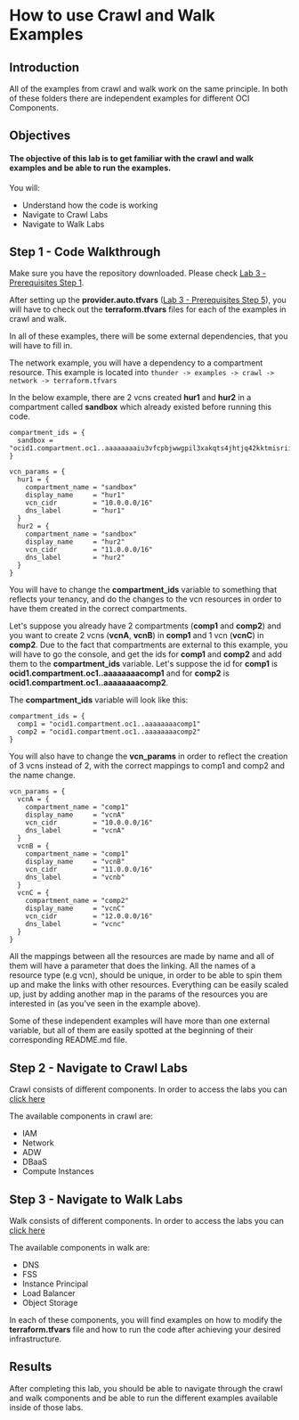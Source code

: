 # How to use Crawl and Walk Examples

## Introduction

All of the examples from crawl and walk work on the same principle.
In both of these folders there are independent examples for different OCI Components.

## Objectives
#### The objective of this lab is to get familiar with the crawl and walk examples and be able to run the examples.

You will:
- Understand how the code is working
- Navigate to Crawl Labs
- Navigate to Walk Labs


## Step 1 - Code Walkthrough
Make sure you have the repository downloaded. Please check [Lab 3 - Prerequisites Step 1](../../workshop/index.html?lab=lab-3-install-prepare-prerequisites).

After setting up the **provider.auto.tfvars** ([Lab 3 - Prerequisites Step 5](../../workshop/index.html?lab=lab-3-install-prepare-prerequisites)), you will have to check out the **terraform.tfvars** files for each of the examples in crawl and walk.

In all of these examples, there will be some external dependencies, that you will have to fill in.

The network example, you will have a dependency to a compartment resource.
This example is located into `thunder -> examples -> crawl -> network -> terraform.tfvars`

In the below example, there are 2 vcns created **hur1** and **hur2** in a compartment called **sandbox** which already existed before running this code.

```
compartment_ids = {
  sandbox = "ocid1.compartment.oc1..aaaaaaaaiu3vfcpbjwwgpil3xakqts4jhtjq42kktmisriiszdvvouwsirgq"
}

vcn_params = {
  hur1 = {
    compartment_name = "sandbox"
    display_name     = "hur1"
    vcn_cidr         = "10.0.0.0/16"
    dns_label        = "hur1"
  }
  hur2 = {
    compartment_name = "sandbox"
    display_name     = "hur2"
    vcn_cidr         = "11.0.0.0/16"
    dns_label        = "hur2"
  }
}
```

You will have to change the **compartment_ids** variable to something that reflects your tenancy, and do the changes to the vcn resources in order to have them created in the correct compartments.

Let's suppose you already have 2 compartments (**comp1** and **comp2**) and you want to create 2 vcns (**vcnA**, **vcnB**) in **comp1** and 1 vcn (**vcnC**) in **comp2**.
Due to the fact that compartments are external to this example, you will have to go the console, and get the ids for **comp1** and **comp2** and add them to the **compartment_ids** variable. Let's suppose the id for **comp1** is **ocid1.compartment.oc1..aaaaaaaacomp1** and for **comp2** is **ocid1.compartment.oc1..aaaaaaaacomp2**.

The **compartment_ids** variable will look like this:
```
compartment_ids = {
  comp1 = "ocid1.compartment.oc1..aaaaaaaacomp1"
  comp2 = "ocid1.compartment.oc1..aaaaaaaacomp2"
}
```

You will also have to change the **vcn_params** in order to reflect the creation of 3 vcns instead of 2, with the correct mappings to comp1 and comp2 and the name change.

```
vcn_params = {
  vcnA = {
    compartment_name = "comp1"
    display_name     = "vcnA"
    vcn_cidr         = "10.0.0.0/16"
    dns_label        = "vcnA"
  }
  vcnB = {
    compartment_name = "comp1"
    display_name     = "vcnB"
    vcn_cidr         = "11.0.0.0/16"
    dns_label        = "vcnb"
  }
  vcnC = {
    compartment_name = "comp2"
    display_name     = "vcnC"
    vcn_cidr         = "12.0.0.0/16"
    dns_label        = "vcnc"
  }
}
```

All the mappings between all the resources are made by name and all of them will have a parameter that does the linking. All the names of a resource type (e.g vcn), should be unique, in order to be able to spin them up and make the links with other resources.
Everything can be easily scaled up, just by adding another map in the params of the resources you are interested in (as you've seen in the example above).

Some of these independent examples will have more than one external variable, but all of them are easily spotted at the beginning of their corresponding README.md file.



## Step 2 - Navigate to Crawl Labs

Crawl consists of different components. In order to access the labs you can [click here](./crawl-workshop/index.html)

The available components in crawl are:
- IAM
- Network
- ADW
- DBaaS
- Compute Instances

## Step 3 - Navigate to Walk Labs

Walk consists of different components. In order to access the labs you can [click here](./walk-workshop/index.html)

The available components in walk are:
- DNS
- FSS
- Instance Principal
- Load Balancer
- Object Storage


In each of these components, you will find examples on how to modify the **terraform.tfvars** file and how to run the code after achieving your desired infrastructure.


## Results
After completing this lab, you should be able to navigate through the crawl and walk components and be able to run the different examples available inside of those labs.
